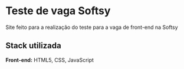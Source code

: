 
# Teste de vaga Softsy

Site feito para a realização do teste para a vaga de front-end na Softsy



## Stack utilizada

**Front-end:** HTML5, CSS, JavaScript










